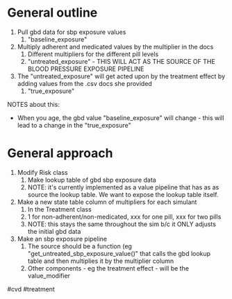 # General outline
1. Pull gbd data for sbp exposure values
    1. "baseline_exposure"
2. Multiply adherent and medicated values by the multiplier in the docs
    1. Different multipliers for the different pill levels
    2. "untreated_exposure" - THIS WILL ACT AS THE SOURCE OF THE BLOOD PRESSURE EXPOSURE PIPELINE
3. The "untreated_exposure" will get acted upon by the treatment effect by adding values from the .csv docs she provided
    1. "true_exposure"

NOTES about this:
- When you age, the gbd value "baseline_exposure" will change - this will lead to a change in the "true_exposure"

# General approach
1. Modify Risk class
    1. Make lookup table of gbd sbp exposure data
    2. NOTE: it's currently implemented as a value pipeline that has as as source the lookup table. We want to expose the lookup table itself.
2. Make a new state table column of multipliers for each simulant
    1. In the Treatment class
    2. 1 for non-adherent/non-medicated, xxx for one pill, xxx for two pills
    3. NOTE: this stays the same throughout the sim b/c it ONLY adjusts the initial gbd data
3. Make an sbp exposure pipeline 
    1. The source should be a function (eg "get_untreated_sbp_exposure_value()" that calls the gbd lookup table and then multiplies it by the multiplier column
    2. Other components - eg the treatment effect - will be the value_modifier
    
#cvd #treatment 